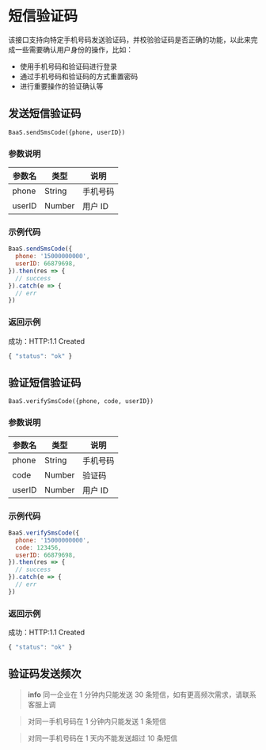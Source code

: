 # 短信验证码

该接口支持向特定手机号码发送验证码，并校验验证码是否正确的功能，以此来完成一些需要确认用户身份的操作，比如：

* 使用手机号码和验证码进行登录
* 通过手机号码和验证码的方式重置密码
* 进行重要操作的验证确认等

## 发送短信验证码
`BaaS.sendSmsCode({phone, userID})`

### 参数说明

| 参数名   | 类型   | 说明     |
|----------|--------|----------|
| phone | String | 手机号码 |
| userID | Number | 用户 ID |


### 示例代码
```javascript
BaaS.sendSmsCode({
  phone: '15000000000',
  userID: 66879698,
}).then(res => {
  // success
}).catch(e => {
  // err
})
```

### 返回示例

成功：HTTP:1.1 Created
```javascript
{ "status": "ok" }
```


## 验证短信验证码
`BaaS.verifySmsCode({phone, code, userID})`

### 参数说明

| 参数名   | 类型   | 说明     |
|----------|--------|----------|
| phone | String | 手机号码 |
| code | Number | 验证码 |
| userID | Number | 用户 ID |


### 示例代码
```javascript
BaaS.verifySmsCode({
  phone: '15000000000',
  code: 123456,
  userID: 66879698,
}).then(res => {
  // success
}).catch(e => {
  // err
})
```

### 返回示例

成功：HTTP:1.1 Created
```javascript
{ "status": "ok" }
```

## 验证码发送频次

> **info**
>同一企业在 1 分钟内只能发送 30 条短信，如有更高频次需求，请联系客服上调

>对同一手机号码在 1 分钟内只能发送 1 条短信

>对同一手机号码在 1 天内不能发送超过 10 条短信

